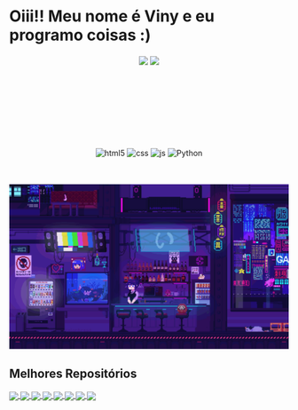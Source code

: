 <h1> Oiii!! Meu nome é Viny e eu programo coisas :) </h1>

<div  align="center" style="margin-bottom:100px">
<img width=52.8% align="center"  src="https://github-readme-streak-stats.herokuapp.com?user=Viny7Lv&theme=algolia&mode=weekly" />
<img width=45% align="center" src="https://github-readme-stats-git-main-rafaelalexandrino.vercel.app/api/top-langs/?username=Viny7Lv&show_icons=true&theme=algolia&layout=compact" />
</div>

<br></br>

<div align="center" style="display: inline_block">
  <img align="center" alt="html5" src="https://img.shields.io/badge/HTML5-E34F26?style=for-the-badge&logo=html5&logoColor=white" />
  <img align="center" alt="css" src="https://img.shields.io/badge/CSS3-1572B6?style=for-the-badge&logo=css3&logoColor=white" />
  <img align="center" alt="js" src="https://img.shields.io/badge/JavaScript-F7DF1E?style=for-the-badge&logo=javascript&logoColor=black" />
  <img align="center" alt="Python" src="https://img.shields.io/badge/python-3670A0?style=for-the-badge&logo=python&color=black&logoColor=yellow" />
</div> 

<br></br>
<img src="bartender.gif" alt="bartender">

## Melhores Repositórios

<a href="https://github.com/Viny7Lv/projeto-one-piece-devemdobro">
  <img align="center" src="https://github-readme-stats.vercel.app/api/pin/?username=Viny7Lv&repo=projeto-one-piece-devemdobro&cache_seconds=86400&theme=holi" />
</a>

<a href="https://github.com/Viny7Lv/netflix-logo">
  <img align="center" src="https://github-readme-stats.vercel.app/api/pin/?username=Viny7Lv&repo=netflix-logo&cache_seconds=86400&theme=holi" />
</a>

<a href="https://github.com/Viny7Lv/mcdonalds-logo">
  <img align="center" src="https://github-readme-stats.vercel.app/api/pin/?username=Viny7Lv&repo=mcdonalds-logo&cache_seconds=86400&theme=holi" />
</a>

<a href="https://github.com/Viny7Lv/login">
  <img align="center" src="https://github-readme-stats.vercel.app/api/pin/?username=Viny7Lv&repo=login&cache_seconds=86400&theme=holi" />
</a>

<a href="https://github.com/Viny7Lv/projeto-cordel">
  <img align="center" src="https://github-readme-stats.vercel.app/api/pin/?username=Viny7Lv&repo=projeto-cordel&cache_seconds=86400&theme=holi" />
</a>

<a href="https://github.com/Viny7Lv/qr_code">
  <img align="center" src="https://github-readme-stats.vercel.app/api/pin/?username=Viny7Lv&repo=qr_code&cache_seconds=86400&theme=holi" />
</a>

<a href="https://github.com/Viny7Lv/blog_preview_card">
  <img align="center" src="https://github-readme-stats.vercel.app/api/pin/?username=Viny7Lv&repo=blog_preview_card&cache_seconds=86400&theme=holi" />
</a>

<a href="https://github.com/Viny7Lv/projeto-gta">
  <img align="center" src="https://github-readme-stats.vercel.app/api/pin/?username=Viny7Lv&repo=projeto-gta&cache_seconds=86400&theme=holi" />
</a>
